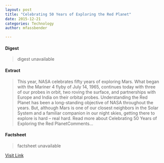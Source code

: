```yaml
---
layout: post
title: "Celebrating 50 Years of Exploring the Red Planet"
date: 2015-12-21
categories: Technology
author: mfassbender

---
```



#### Digest
>digest unavailable

#### Extract
>This year, NASA celebrates fifty years of exploring Mars. What began with the Mariner 4 flyby of July 14, 1965, continues today with three of our probes in orbit, two roving the surface, and partnerships with Europe and India on their orbital probes. Understanding the Red Planet has been a long-standing objective of NASA throughout the years. But, although Mars is one of our closest neighbors in the Solar System and a familiar companion in our night skies, getting there to explore is hard – real hard. Read more about Celebrating 50 Years of Exploring the Red PlanetComments...

#### Factsheet
>factsheet unavailable

[Visit Link](http://www.pddnet.com/news/2015/07/celebrating-50-years-exploring-red-planet)


